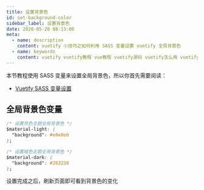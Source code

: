 ```yaml
---
title: 设置背景色
id: set-background-color
sidebar_label: 设置背景色
date: 2020-05-20 08:13:00
meta:
  - name: description
    content: vuetify 小技巧之如何利用 SASS 变量设置 vuetify 全局背景色
  - name: keywords
    content: vuetify vuetify教程 vue教程 vuetify源码 vuetify怎么用 vuetify主题 主题 背景色 vuetify背景色 源码 sass变量
---
```


本节教程使用 SASS 变量来设置全局背景色，所以你首先需要阅读：

- [Vuetify SASS 变量设置](variables)

## 全局背景色变量

```css
/* 设置亮色主题全局背景色 */
$material-light: (
  "background": #e0e0e0
);

/* 设置暗色主题全局背景色 */
$material-dark: (
  "background": #263238
);
```

设置完成之后，刷新页面即可看到背景色的变化
